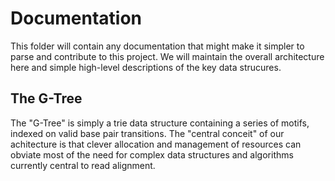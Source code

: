 # Documentation
This folder will contain any documentation that might make it simpler to
parse and contribute to this project. We will maintain the overall architecture
here and simple high-level descriptions of the key data strucures. 

## The G-Tree
The "G-Tree" is simply a trie data structure containing a series of motifs,
indexed on valid base pair transitions. The "central conceit" of our 
achitecture is that clever allocation and management of resources can 
obviate most of the need for complex data structures and algorithms currently 
central to read alignment.

